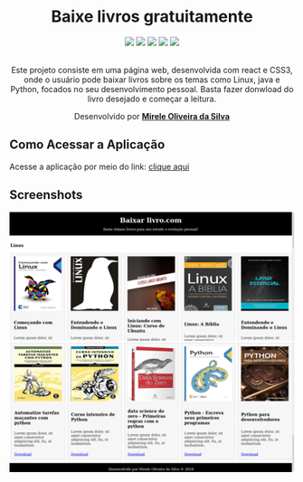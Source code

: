 <div align="center">
  <h1>Baixe livros gratuitamente</h1>
    <img src="http://img.shields.io/static/v1?label=react&message=5&color=red&style=for-the-badge&logo=react"/>
    <img src="http://img.shields.io/static/v1?label=JavaScript&message=ESC6&color=red&style=for-the-badge&logo=JavaScript"/>
    <img src="http://img.shields.io/static/v1?label=CSS3&message=3&color=red&style=for-the-badge&logo=CSS3"/>
    <img src="http://img.shields.io/static/v1?label=HTML5&message=5&color=red&style=for-the-badge&logo=HTML5"/>
    <img src="http://img.shields.io/static/v1?label=LICENSE-MIT&message=License&color=red&style=for-the-badge&logo=LICENSE-MIT"/> 
    <br>
    <br>
<p>Este projeto consiste em uma página web, desenvolvida com react e CSS3, onde o usuário pode baixar livros sobre os temas como Linux, java e Python, focados no seu desenvolvimento pessoal. Basta fazer donwload do livro desejado e começar a leitura.</p>

  <p>Desenvolvido por <a target="_blank" rel="external" href="https://github.com/MegMinnie/"><strong>Mirele Oliveira da Silva</strong></a><p>
 </p></p>
 </div>

<div align="left">
  
  ## Como Acessar a Aplicação
<p>Acesse a aplicação por meio do link: <a href="https://megminnie.github.io/Baixar-livros/
"_blank">clique aqui</a></p>

## Screenshots
![tela 1 ](tela1.png)
![tela 2 ](tela2.png)

</div>

